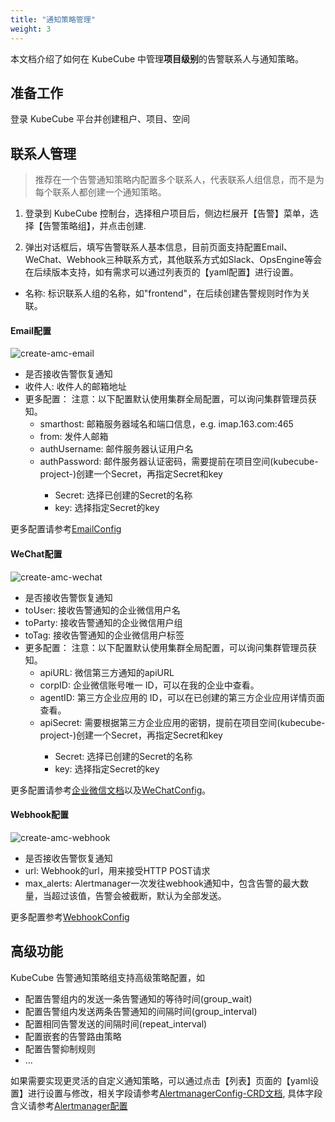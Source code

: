 ```yaml
---
title: "通知策略管理"
weight: 3
---
```


本文档介绍了如何在 KubeCube 中管理**项目级别**的告警联系人与通知策略。

## 准备工作

登录 KubeCube 平台并创建租户、项目、空间

## 联系人管理

> 推荐在一个告警通知策略内配置多个联系人，代表联系人组信息，而不是为每个联系人都创建一个通知策略。

1. 登录到 KubeCube 控制台，选择租户项目后，侧边栏展开【告警】菜单，选择【告警策略组】，并点击创建.

2. 弹出对话框后，填写告警联系人基本信息，目前页面支持配置Email、WeChat、Webhook三种联系方式，其他联系方式如Slack、OpsEngine等会在后续版本支持，如有需求可以通过列表页的【yaml配置】进行设置。

- 名称: 标识联系人组的名称，如"frontend"，在后续创建告警规则时作为关联。

#### Email配置

![create-amc-email](/imgs/user-guide/alerting/create-amc-email.png)

- 是否接收告警恢复通知
- 收件人: 收件人的邮箱地址
- 更多配置：
注意：以下配置默认使用集群全局配置，可以询问集群管理员获知。
  - smarthost: 邮箱服务器域名和端口信息，e.g. imap.163.com:465
  - from: 发件人邮箱
  - authUsername: 邮件服务器认证用户名
  - authPassword: 邮件服务器认证密码，需要提前在项目空间(kubecube-project-<project-name>)创建一个Secret，再指定Secret和key
    - Secret: 选择已创建的Secret的名称
    - key: 选择指定Secret的key

更多配置请参考[EmailConfig](https://github.com/prometheus-operator/prometheus-operator/blob/master/Documentation/api.md#emailconfig)

#### WeChat配置
![create-amc-wechat](/imgs/user-guide/alerting/create-amc-wechat.png)
- 是否接收告警恢复通知
- toUser: 接收告警通知的企业微信用户名
- toParty: 接收告警通知的企业微信用户组
- toTag: 接收告警通知的企业微信用户标签
- 更多配置：
注意：以下配置默认使用集群全局配置，可以询问集群管理员获知。
  - apiURL: 微信第三方通知的apiURL
  - corpID: 企业微信账号唯一 ID，可以在我的企业中查看。
  - agentID: 第三方企业应用的 ID，可以在已创建的第三方企业应用详情页面查看。
  - apiSecret: 需要根据第三方企业应用的密钥，提前在项目空间(kubecube-project-<project-name>)创建一个Secret，再指定Secret和key
    - Secret: 选择已创建的Secret的名称
    - key: 选择指定Secret的key

更多配置请参考[企业微信文档](https://work.weixin.qq.com/api/doc/#10167/%E6%96%87%E6%9C%AC%E6%B6%88%E6%81%AF)以及[WeChatConfig](https://github.com/prometheus-operator/prometheus-operator/blob/master/Documentation/api.md#wechatconfig)。


#### Webhook配置
![create-amc-webhook](/imgs/user-guide/alerting/create-amc-webhook.png)
- 是否接收告警恢复通知
- url: Webhook的url，用来接受HTTP POST请求
- max_alerts: Alertmanager一次发往webhook通知中，包含告警的最大数量，当超过该值，告警会被截断，默认为全部发送。

更多配置参考[WebhookConfig](https://github.com/prometheus-operator/prometheus-operator/blob/master/Documentation/api.md#webhookconfig)


## 高级功能

KubeCube 告警通知策略组支持高级策略配置，如
- 配置告警组内的发送一条告警通知的等待时间(group_wait)
- 配置告警组内发送两条告警通知的间隔时间(group_interval)
- 配置相同告警发送的间隔时间(repeat_interval)
- 配置嵌套的告警路由策略
- 配置告警抑制规则
- ...

如果需要实现更灵活的自定义通知策略，可以通过点击【列表】页面的【yaml设置】进行设置与修改，相关字段请参考[AlertmanagerConfig-CRD文档](https://github.com/prometheus-operator/prometheus-operator/blob/master/Documentation/api.md#alertmanagerconfig), 具体字段含义请参考[Alertmanager配置](https://prometheus.io/docs/alerting/latest/configuration/)


